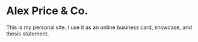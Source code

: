 # Alex Price & Co.

This is my personal site. I use it as an online business card, showcase, and thesis statement.
